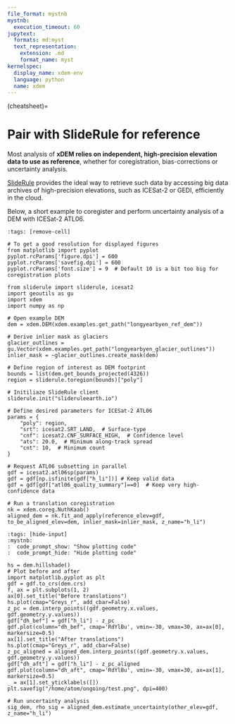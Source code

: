 ```yaml
---
file_format: mystnb
mystnb:
  execution_timeout: 60
jupytext:
  formats: md:myst
  text_representation:
    extension: .md
    format_name: myst
kernelspec:
  display_name: xdem-env
  language: python
  name: xdem
---
```

(cheatsheet)=

# Pair with SlideRule for reference

Most analysis of **xDEM relies on independent, high-precision elevation data to use as reference**, whether for 
coregistration, bias-corrections or uncertainty analysis.

[SlideRule](https://slideruleearth.io/) provides the ideal way to retrieve such data by accessing big data archives 
of high-precision elevations, such as ICESat-2 or GEDI, efficiently in the cloud.

Below, a short example to coregister and perform uncertainty analysis of a DEM with ICESat-2 ATL06.

```{code-cell} ipython3
:tags: [remove-cell]

# To get a good resolution for displayed figures
from matplotlib import pyplot
pyplot.rcParams['figure.dpi'] = 600
pyplot.rcParams['savefig.dpi'] = 600
pyplot.rcParams['font.size'] = 9  # Default 10 is a bit too big for coregistration plots
```

```{code-cell} ipython3
from sliderule import sliderule, icesat2
import geoutils as gu
import xdem
import numpy as np

# Open example DEM
dem = xdem.DEM(xdem.examples.get_path("longyearbyen_ref_dem"))

# Derive inlier mask as glaciers
glacier_outlines = gu.Vector(xdem.examples.get_path("longyearbyen_glacier_outlines"))
inlier_mask = ~glacier_outlines.create_mask(dem)

# Define region of interest as DEM footprint
bounds = list(dem.get_bounds_projected(4326))
region = sliderule.toregion(bounds)["poly"]

# Initiliaze SlideRule client
sliderule.init("slideruleearth.io")

# Define desired parameters for ICESat-2 ATL06
params = {
    "poly": region,
    "srt": icesat2.SRT_LAND,  # Surface-type
    "cnf": icesat2.CNF_SURFACE_HIGH,  # Confidence level
    "ats": 20.0,  # Minimum along-track spread
    "cnt": 10,  # Minimum count
}

# Request ATL06 subsetting in parallel
gdf = icesat2.atl06sp(params)
gdf = gdf[np.isfinite(gdf["h_li"])] # Keep valid data
gdf = gdf[gdf["atl06_quality_summary"]==0]  # Keep very high-confidence data
```

```{code-cell} ipython3
# Run a translation coregistration
nk = xdem.coreg.NuthKaab()
aligned_dem = nk.fit_and_apply(reference_elev=gdf, to_be_aligned_elev=dem, inlier_mask=inlier_mask, z_name="h_li")
```

```{code-cell} ipython3
:tags: [hide-input]
:mystnb:
:  code_prompt_show: "Show plotting code"
:  code_prompt_hide: "Hide plotting code"

hs = dem.hillshade()
# Plot before and after
import matplotlib.pyplot as plt
gdf = gdf.to_crs(dem.crs)
f, ax = plt.subplots(1, 2)
ax[0].set_title("Before translations")
hs.plot(cmap="Greys_r", add_cbar=False)
z_pc = dem.interp_points((gdf.geometry.x.values, gdf.geometry.y.values))
gdf["dh_bef"] = gdf["h_li"] - z_pc
gdf.plot(column="dh_bef", cmap='RdYlBu', vmin=-30, vmax=30, ax=ax[0], markersize=0.5)
ax[1].set_title("After translations")
hs.plot(cmap="Greys_r", add_cbar=False)
z_pc_aligned = aligned_dem.interp_points((gdf.geometry.x.values, gdf.geometry.y.values))
gdf["dh_aft"] = gdf["h_li"] - z_pc_aligned
gdf.plot(column="dh_aft", cmap='RdYlBu', vmin=-30, vmax=30, ax=ax[1], markersize=0.5)
_ = ax[1].set_yticklabels([])
plt.savefig("/home/atom/ongoing/test.png", dpi=400)
```

```{code-cell} ipython3
# Run uncertainty analysis
sig_dem, rho_sig = aligned_dem.estimate_uncertainty(other_elev=gdf, z_name="h_li")
```
